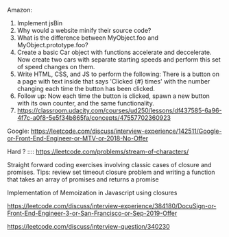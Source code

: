 Amazon:

1) Implement jsBin
2) Why would a website minify their source code?
3) What is the difference between MyObject.foo and MyObject.prototype.foo?
4) Create a basic Car object with functions accelerate and deccelerate. Now create two cars with separate starting speeds and perform this set of speed changes on them.
5) Write HTML, CSS, and JS to perform the following:
There is a button on a page with text inside that says 'Clicked {#} times' with the number changing each time the button has been clicked.
6) Follow up: Now each time the button is clicked, spawn a new button with its own counter, and the same functionality.
7) https://classroom.udacity.com/courses/ud250/lessons/df437585-6a96-4f7c-a0f8-5e5f34b865fa/concepts/47557702360923



Google:
https://leetcode.com/discuss/interview-experience/142511/Google-or-Front-End-Engineer-or-MTV-or-2018-No-Offer

Hard ? :::: https://leetcode.com/problems/stream-of-characters/

Straight forward coding exercises involving classic cases of closure and promises.
Tips: review set timeout closure problem and writing a function that takes an array of promises and returns a promise








Implementation of Memoization in Javascript using closures

https://leetcode.com/discuss/interview-experience/384180/DocuSign-or-Front-End-Engineer-3-or-San-Francisco-or-Sep-2019-Offer

https://leetcode.com/discuss/interview-question/340230